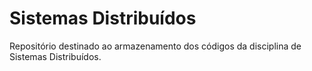 # Sistemas Distribuídos
Repositório destinado ao armazenamento dos códigos da disciplina de Sistemas Distribuídos.

